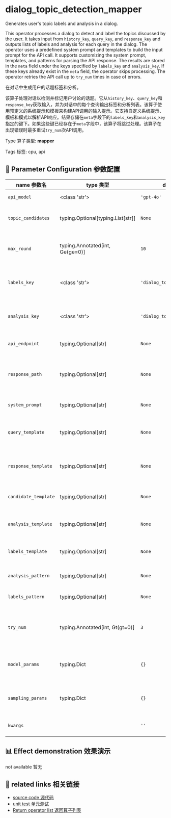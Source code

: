# dialog_topic_detection_mapper

Generates user's topic labels and analysis in a dialog.

This operator processes a dialog to detect and label the topics discussed by the user. It takes input from `history_key`, `query_key`, and `response_key` and outputs lists of labels and analysis for each query in the dialog. The operator uses a predefined system prompt and templates to build the input prompt for the API call. It supports customizing the system prompt, templates, and patterns for parsing the API response. The results are stored in the `meta` field under the keys specified by `labels_key` and `analysis_key`. If these keys already exist in the `meta` field, the operator skips processing. The operator retries the API call up to `try_num` times in case of errors.

在对话中生成用户的话题标签和分析。

该算子处理对话以检测并标记用户讨论的话题。它从`history_key`、`query_key`和`response_key`获取输入，并为对话中的每个查询输出标签和分析列表。该算子使用预定义的系统提示和模板来构建API调用的输入提示。它支持自定义系统提示、模板和模式以解析API响应。结果存储在`meta`字段下的`labels_key`和`analysis_key`指定的键下。如果这些键已经存在于`meta`字段中，该算子将跳过处理。该算子在出现错误时最多重试`try_num`次API调用。

Type 算子类型: **mapper**

Tags 标签: cpu, api

## 🔧 Parameter Configuration 参数配置
| name 参数名 | type 类型 | default 默认值 | desc 说明 |
|--------|------|--------|------|
| `api_model` | <class 'str'> | `'gpt-4o'` | API model name. |
| `topic_candidates` | typing.Optional[typing.List[str]] | `None` | The output topic candidates. Use |
| `max_round` | typing.Annotated[int, Ge(ge=0)] | `10` | The max num of round in the dialog to build the |
| `labels_key` | <class 'str'> | `'dialog_topic_labels'` | The key name in the meta field to store the |
| `analysis_key` | <class 'str'> | `'dialog_topic_labels_analysis'` | The key name in the meta field to store the |
| `api_endpoint` | typing.Optional[str] | `None` | URL endpoint for the API. |
| `response_path` | typing.Optional[str] | `None` | Path to extract content from the API response. |
| `system_prompt` | typing.Optional[str] | `None` | System prompt for the task. |
| `query_template` | typing.Optional[str] | `None` | Template for query part to build the input |
| `response_template` | typing.Optional[str] | `None` | Template for response part to build the |
| `candidate_template` | typing.Optional[str] | `None` | Template for topic candidates to |
| `analysis_template` | typing.Optional[str] | `None` | Template for analysis part to build the |
| `labels_template` | typing.Optional[str] | `None` | Template for labels part to build the |
| `analysis_pattern` | typing.Optional[str] | `None` | Pattern to parse the return topic |
| `labels_pattern` | typing.Optional[str] | `None` | Pattern to parse the return topic |
| `try_num` | typing.Annotated[int, Gt(gt=0)] | `3` | The number of retry attempts when there is an API |
| `model_params` | typing.Dict | `{}` | Parameters for initializing the API model. |
| `sampling_params` | typing.Dict | `{}` | Extra parameters passed to the API call. |
| `kwargs` |  | `''` | Extra keyword arguments. |

## 📊 Effect demonstration 效果演示
not available 暂无

## 🔗 related links 相关链接
- [source code 源代码](../../../data_juicer/ops/mapper/dialog_topic_detection_mapper.py)
- [unit test 单元测试](../../../tests/ops/mapper/test_dialog_topic_detection_mapper.py)
- [Return operator list 返回算子列表](../../Operators.md)